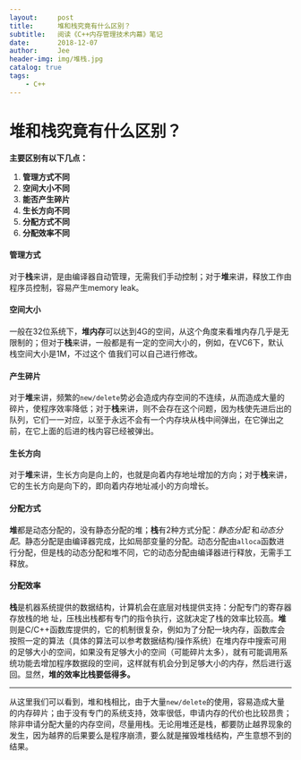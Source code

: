 ```yaml
---
layout:     post
title:      堆和栈究竟有什么区别？
subtitle:   阅读《C++内存管理技术内幕》笔记
date:       2018-12-07
author:     Jee
header-img: img/堆栈.jpg
catalog: true
tags:
    - C++
---
```


# 堆和栈究竟有什么区别？

**主要区别有以下几点：**
1. **管理方式不同**
2. **空间大小不同**
3. **能否产生碎片**
4. **生长方向不同**
5. **分配方式不同**
6. **分配效率不同**

#### 管理方式
对于**栈**来讲，是由编译器自动管理，无需我们手动控制；对于**堆**来讲，释放工作由程序员控制，容易产生memory leak。
#### 空间大小
一般在32位系统下，**堆内存**可以达到4G的空间，从这个角度来看堆内存几乎是无限制的；但对于**栈**来讲，一般都是有一定的空间大小的，例如，在VC6下，默认栈空间大小是1M，不过这个 值我们可以自己进行修改。
#### 产生碎片
对于**堆**来讲，频繁的`new/delete`势必会造成内存空间的不连续，从而造成大量的碎片，使程序效率降低；对于**栈**来讲，则不会存在这个问题，因为栈使先进后出的队列，它们一一对应，以至于永远不会有一个内存块从栈中间弹出，在它弹出之前，在它上面的后进的栈内容已经被弹出。
#### 生长方向
对于**堆**来讲，生长方向是向上的，也就是向着内存地址增加的方向；对于**栈**来讲，它的生长方向是向下的，即向着内存地址减小的方向增长。
#### 分配方式
**堆**都是动态分配的，没有静态分配的堆；**栈**有2种方式分配：*静态分配* 和*动态分配*。静态分配是由编译器完成，比如局部变量的分配。动态分配由`alloca`函数进行分配，但是栈的动态分配和堆不同，它的动态分配由编译器进行释放，无需手工释放。
#### 分配效率
 **栈**是机器系统提供的数据结构，计算机会在底层对栈提供支持：分配专门的寄存器存放栈的地 址，压栈出栈都有专门的指令执行，这就决定了栈的效率比较高。**堆**则是C/C++函数库提供的，它的机制很复杂，例如为了分配一块内存，函数库会按照一定的算法（具体的算法可以参考数据结构/操作系统）在堆内存中搜索可用的足够大小的空间，如果没有足够大小的空间（可能碎片太多），就有可能调用系统功能去增加程序数据段的空间，这样就有机会分到足够大小的内存，然后进行返回。显然，**堆的效率比栈要低得多。**

---------
从这里我们可以看到，堆和栈相比，由于大量`new/delete`的使用，容易造成大量的内存碎片；由于没有专门的系统支持，效率很低，申请内存的代价也比较昂贵；除非申请分配大量的内存空间，尽量用栈。无论用堆还是栈，都要防止越界现象的发生，因为越界的后果要么是程序崩溃，要么就是摧毁堆栈结构，产生意想不到的结果。